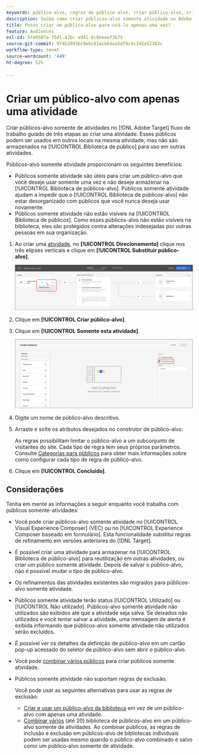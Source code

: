 ```yaml
---
keywords: público-alvo, regras de público-alvo, criar público-alvo, criação de público-alvo, somente atividade, adhoc
description: Saiba como criar públicos-alvo somente atividade no Adobe [!DNL Target] que são para uso único.
title: Posso criar um público-alvo para usá-lo apenas uma vez?
feature: Audiences
exl-id: 5fe0507a-75d1-47bc-a941-8c8eeeaf3b75
source-git-commit: 974b2093bc9ebc81acb64aa5df0c4c345e52383c
workflow-type: tm+mt
source-wordcount: '449'
ht-degree: 52%

---
```


# Criar um público-alvo com apenas uma atividade

Criar públicos-alvo somente de atividades no [!DNL Adobe Target] fluxo de trabalho guiado de três etapas ao criar uma atividade. Esses públicos podem ser usados em outros locais na mesma atividade, mas não são armazenados na [!UICONTROL Biblioteca de público] para uso em outras atividades.

Públicos-alvo somente atividade proporcionam os seguintes benefícios:

* Públicos somente atividade são úteis para criar um público-alvo que você deseje usar somente uma vez e não deseje armazenar na [!UICONTROL Biblioteca de públicos-alvo]. Públicos somente atividade ajudam a impedir que o [!UICONTROL Biblioteca de públicos-alvo] não estar desorganizado com públicos que você nunca deseja usar novamente.
* Públicos somente atividade não estão visíveis na [!UICONTROL Biblioteca de públicos]. Como esses públicos-alvo não estão visíveis na biblioteca, eles são protegidos contra alterações indesejadas por outras pessoas em sua organização.

1. Ao criar uma [atividade](/help/c-activities/activities.md#concept_D317A95A1AB54674BA7AB65C7985BA03), no **[!UICONTROL Direcionamento]** clique nos três elipses verticais e clique em **[!UICONTROL Substituir público-alvo]**.

   ![Resultado da etapa](assets/edit_audience.png)

1. Clique em **[!UICONTROL Criar público-alvo]**.

1. Clique em **[!UICONTROL Somente esta atividade]**.

   ![](assets/activity-only-aud.png)

1. Digite um nome de público-alvo descritivo.
1. Arraste e solte os atributos desejados no construtor de público-alvo.

   As regras possibilitam limitar o público-alvo a um subconjunto de visitantes do site. Cada tipo de regra tem seus próprios parâmetros. Consulte [Categorias para públicos](/help/c-target/c-audiences/c-target-rules/target-rules.md#concept_E3A77E42F1644503A829B5107B20880D) para obter mais informações sobre como configurar cada tipo de regra de público-alvo.

1. Clique em **[!UICONTROL Concluído]**.

## Considerações

Tenha em mente as informações a seguir enquanto você trabalha com públicos somente-atividades:

* Você pode criar públicos-alvo somente atividade no [!UICONTROL Visual Experience Composer] (VEC) ou no [!UICONTROL Experience Composer baseado em formulário]. Esta funcionalidade substitui regras de refinamento em versões anteriores do [!DNL Target].
* É possível criar uma atividade para armazenar na [!UICONTROL Biblioteca de público-alvo] para reutilização em outras atividades, ou criar um público somente atividade. Depois de salvar o público-alvo, não é possível mudar o tipo de público-alvo.
* Os refinamentos das atividades existentes são migrados para públicos-alvo somente atividade.
* Públicos somente atividade terão status [!UICONTROL Utilizado] ou [!UICONTROL Não utilizado]. Públicos-alvo somente atividade não utilizados são exibidos até que a atividade seja salva. Se deixados não utilizados e você tentar salvar a atividade, uma mensagem de alerta é exibida informando que públicos-alvo somente atividade não utilizados serão excluídos.
* É possível ver os detalhes da definição de público-alvo em um cartão pop-up acessado do seletor de público-alvo sem abrir o público-alvo.
* Você pode [combinar vários públicos](/help/c-target/combining-multiple-audiences.md#concept_A7386F1EA4394BD2AB72399C225981E5) para criar públicos somente atividade.
* Públicos somente atividade não suportam regras de exclusão.

   Você pode usar as seguintes alternativas para usar as regras de exclusão:

   * [Criar e usar um público-alvo da biblioteca](/help/c-target/c-audiences/create-audience.md) em vez de um público-alvo com apenas uma atividade.
   * [Combinar vários](/help/c-target/combining-multiple-audiences.md#concept_A7386F1EA4394BD2AB72399C225981E5) (até 20) biblioteca de públicos-alvo em um público-alvo somente de atividades. Ao combinar públicos, as regras de inclusão e exclusão em públicos-alvo de bibliotecas individuais podem ser usadas mesmo quando o público-alvo combinado é salvo como um público-alvo somente de atividade.
